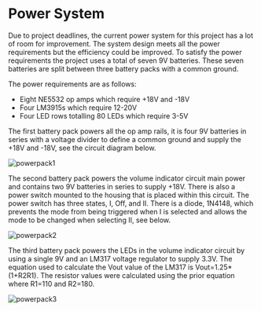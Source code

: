 # Power System

Due to project deadlines, the current power system for this project has a lot of room for improvement. The system design meets all the power requirements but the efficiency could be improved. To satisfy the power requirements the project uses a total of seven 9V batteries. These seven batteries are split between three battery packs with a common ground. 

The power requirements are as follows:

- Eight NE5532 op amps which require +18V and -18V
- Four LM3915s which require 12-20V
- Four LED rows totalling 80 LEDs which require 3-5V

The first battery pack powers all the op amp rails, it is four 9V batteries in series with a voltage divider to define a common ground and supply the +18V and -18V, see the circuit diagram below.

![powerpack1](/img/powerpack1.jpg)

The second battery pack powers the volume indicator circuit main power and contains two 9V batteries in series to supply +18V. There is also a power switch mounted to the housing that is placed within this circuit. The power switch has three states, I, Off, and II. There is a diode, 1N4148, which prevents the mode from being triggered when I is selected and allows the mode to be changed when selecting II, see below.

![powerpack2](/img/powerpack2.jpg)

The third battery pack powers the LEDs in the volume indicator circuit by using a single 9V and an LM317 voltage regulator to supply 3.3V. The equation used to calculate the Vout value of the LM317 is Vout=1.25*(1+R2R1). The resistor values were calculated using the prior equation where R1=110 and R2=180.

![powerpack3](/img/powerpack3.jpg)


